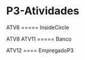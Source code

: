 # P3-Atividades

ATV6       ===== InsideCircle 

ATV8 ATV11 =====  Banco

ATV12      ==== EmpregadoP3
